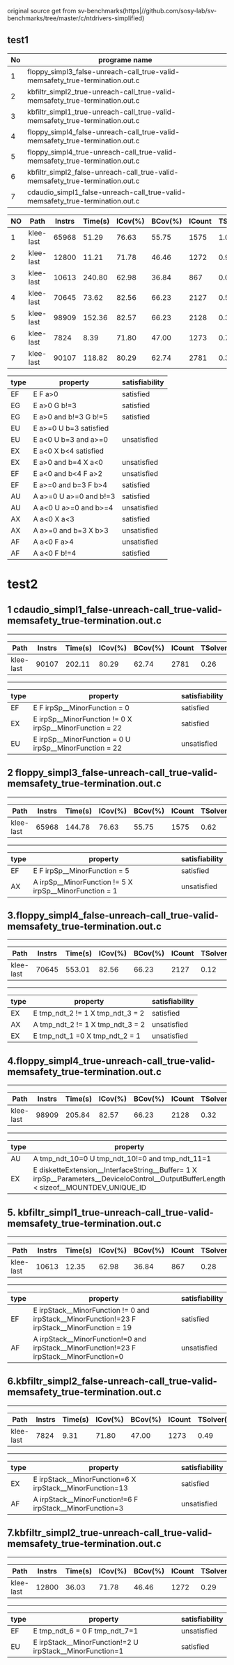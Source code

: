 
original source get from sv-benchmarks(https|//github.com/sosy-lab/sv-benchmarks/tree/master/c/ntdrivers-simplified)



## test1
|No|programe name|
|---|---|
|1|floppy_simpl3_false-unreach-call_true-valid-memsafety_true-termination.out.c|
|2|kbfiltr_simpl2_true-unreach-call_true-valid-memsafety_true-termination.out.c|
|3|kbfiltr_simpl1_true-unreach-call_true-valid-memsafety_true-termination.out.c|
|4|floppy_simpl4_false-unreach-call_true-valid-memsafety_true-termination.out.c|
|5|floppy_simpl4_true-unreach-call_true-valid-memsafety_true-termination.out.c|
|6|kbfiltr_simpl2_false-unreach-call_true-valid-memsafety_true-termination.out.c|
|7|cdaudio_simpl1_false-unreach-call_true-valid-memsafety_true-termination.out.c|

| NO |    Path   | Instrs | Time(s) | ICov(%) | BCov(%) | ICount | TSolver(%) |
|----|-----------|--------|---------|---------|---------|--------|------------|
|1|klee-last|   65968|    51.29|    76.63|    55.75|    1575|        1.08|
|2|klee-last|   12800|    11.21|    71.78|    46.46|    1272|        0.98|
|3|klee-last|   10613|   240.80|    62.98|    36.84|     867|        0.02|
|4|klee-last|   70645|    73.62|    82.56|    66.23|    2127|        0.59|
|5|klee-last|   98909|   152.36|    82.57|    66.23|    2128|        0.37|
|6|klee-last|    7824|     8.39|    71.80|    47.00|    1273|        0.72|
|7|klee-last|   90107|   118.82|    80.29|    62.74|    2781|        0.39|


| type |        property        | satisfiability |
|------|------------------------|----------------|
| EF   | E F a>0                | satisfied      |
| EG   | E a>0 G b!=3           | satisfied      |
| EG   | E a>0 and b!=3 G b!=5  | satisfied      |
| EU   | E a>=0 U b=3	satisfied |                |
| EU   | E a<0 U b=3 and a>=0   | unsatisfied    |
| EX   | E a<0 X b<4	satisfied  |                |
| EX   | E a>0 and b=4 X a<0    | unsatisfied    |
| EF   | E a<0 and b<4 F a>2    | unsatisfied    |
| EF   | E a>=0 and b=3 F b>4   | satisfied      |
| AU   | A a>=0 U a>=0 and b!=3 | satisfied      |
| AU   | A a<0 U a>=0 and b>=4  | unsatisfied    |
| AX   | A a<0 X a<3            | satisfied      |
| AX   | A a>=0 and b=3 X b>3   | unsatisfied    |
| AF   | A a<0 F a>4            | unsatisfied    |
| AF   | A a<0 F b!=4           | satisfied      |

# test2

## 1 cdaudio_simpl1_false-unreach-call_true-valid-memsafety_true-termination.out.c

------------------------------------------------------------------------
|    Path   | Instrs | Time(s) | ICov(%) | BCov(%) | ICount | TSolver(%) |
|-----------|--------|---------|---------|---------|--------|------------|
| klee-last |  90107 |  202.11 |   80.29 |   62.74 |   2781 |       0.26 |
------------------------------------------------------------------------

| type |                         property                        | satisfiability |
|------|---------------------------------------------------------|----------------|
| EF   | E F irpSp__MinorFunction = 0                            | satisfied      |
| EX   | E irpSp__MinorFunction != 0 X irpSp__MinorFunction = 22 | satisfied      |
| EU   | E irpSp__MinorFunction = 0 U irpSp__MinorFunction = 22  | unsatisfied    |


## 2 floppy_simpl3_false-unreach-call_true-valid-memsafety_true-termination.out.c

------------------------------------------------------------------------
|    Path   | Instrs | Time(s) | ICov(%) | BCov(%) | ICount | TSolver(%) |
|-----------|--------|---------|---------|---------|--------|------------|
| klee-last |  65968 |  144.78 |   76.63 |   55.75 |   1575 |       0.62 |
------------------------------------------------------------------------

| type |                        property                        | satisfiability |
|------|--------------------------------------------------------|----------------|
| EF   | E F irpSp__MinorFunction = 5                           | satisfied      |
| AX   | A irpSp__MinorFunction != 5 X irpSp__MinorFunction = 1 | unsatisfied    |

## 3.floppy_simpl4_false-unreach-call_true-valid-memsafety_true-termination.out.c

------------------------------------------------------------------------
|    Path   | Instrs | Time(s) | ICov(%) | BCov(%) | ICount | TSolver(%) |
|-----------|--------|---------|---------|---------|--------|------------|
| klee-last |  70645 |  553.01 |   82.56 |   66.23 |   2127 |       0.12 |
------------------------------------------------------------------------

| type |             property             | satisfiability |
|------|----------------------------------|----------------|
| EX   | E tmp_ndt_2 != 1 X tmp_ndt_3 = 2 | satisfied      |
| AX   | A tmp_ndt_2 != 1 X tmp_ndt_3 = 2 | unsatisfied    |
| EX   | E tmp_ndt_1 =0 X tmp_ndt_2 = 1   | unsatisfied    |

## 4.floppy_simpl4_true-unreach-call_true-valid-memsafety_true-termination.out.c

------------------------------------------------------------------------
|    Path   | Instrs | Time(s) | ICov(%) | BCov(%) | ICount | TSolver(%) |
|-----------|--------|---------|---------|---------|--------|------------|
| klee-last |  98909 |  205.84 |   82.57 |   66.23 |   2128 |       0.32 |
------------------------------------------------------------------------

| type |                                                                property                                                               | satisfiability |
|------|---------------------------------------------------------------------------------------------------------------------------------------|----------------|
| AU   | A tmp_ndt_10=0 U tmp_ndt_10!=0 and tmp_ndt_11=1                                                                                       | unsatisfied    |
| EX   | E disketteExtension__InterfaceString__Buffer= 1 X irpSp__Parameters__DeviceIoControl__OutputBufferLength < sizeof__MOUNTDEV_UNIQUE_ID | satisfied      |

## 5. kbfiltr_simpl1_true-unreach-call_true-valid-memsafety_true-termination.out.c

------------------------------------------------------------------------
|    Path   | Instrs | Time(s) | ICov(%) | BCov(%) | ICount | TSolver(%) |
|-----------|--------|---------|---------|---------|--------|------------|
| klee-last |  10613 |   12.35 |   62.98 |   36.84 |    867 |       0.28 |
------------------------------------------------------------------------

| type |                                            property                                           | satisfiability |
|------|-----------------------------------------------------------------------------------------------|----------------|
| EF   | E irpStack__MinorFunction != 0 and irpStack__MinorFunction!=23 F irpStack__MinorFunction = 19 | satisfied      |
| AF   | A irpStack__MinorFunction!=0 and irpStack__MinorFunction!=23 F  irpStack__MinorFunction=0     | unsatisfied    |


## 6.kbfiltr_simpl2_false-unreach-call_true-valid-memsafety_true-termination.out.c

------------------------------------------------------------------------
|    Path   | Instrs | Time(s) | ICov(%) | BCov(%) | ICount | TSolver(%) |
|-----------|--------|---------|---------|---------|--------|------------|
| klee-last |   7824 |    9.31 |   71.80 |   47.00 |   1273 |       0.49 |
------------------------------------------------------------------------

| type |                         property                         | satisfiability |
|------|----------------------------------------------------------|----------------|
| EX   | E irpStack__MinorFunction=6 X irpStack__MinorFunction=13 | satisfied      |
| AF   | A irpStack__MinorFunction!=6 F irpStack__MinorFunction=3 | unsatisfied    |

## 7.kbfiltr_simpl2_true-unreach-call_true-valid-memsafety_true-termination.out.c

------------------------------------------------------------------------
|    Path   | Instrs | Time(s) | ICov(%) | BCov(%) | ICount | TSolver(%) |
|-----------|--------|---------|---------|---------|--------|------------|
| klee-last |  12800 |   36.03 |   71.78 |   46.46 |   1272 |       0.29 |
------------------------------------------------------------------------

| type |                         property                         | satisfiability |
|------|----------------------------------------------------------|----------------|
| EF   | E tmp_ndt_6 = 0 F tmp_ndt_7=1                            | unsatisfied    |
| EU   | E irpStack__MinorFunction!=2 U irpStack__MinorFunction=1 | satisfied      |

